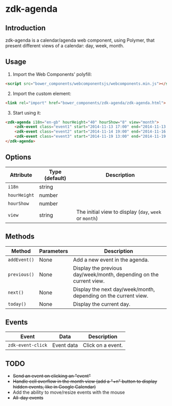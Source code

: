 # zdk-agenda

## Introduction

zdk-agenda is a calendar/agenda web component, using Polymer, that present different views of a calendar: day, week, month.

## Usage

1. Import the Web Components' polyfill:

```html
<script src="bower_components/webcomponentsjs/webcomponents.min.js"></script>
```

2. Import the custom element:

```html
<link rel="import" href="bower_components/zdk-agenda/zdk-agenda.html">
```

3. Start using it:

```html
<zdk-agenda i18n="en-gb" hourHeight="40" hourShow="8" view="month">
	<zdk-event class="event1" start="2014-11-13 17:00" end="2014-11-13 18:00" label="Meeting"></zdk-event>
	<zdk-event class="event2" start="2014-11-14 19:00" end="2014-11-16 23:00" label="Week end"></zdk-event>
	<zdk-event class="event3" start="2014-11-19 13:00" end="2014-11-19 14:35" label="Another meeting"></zdk-event>
</zdk-agenda>
```

## Options

| Attribute     | Type (default) | Description                 |
| ------------- | -------------- | --------------------------- |
| `i18n`        | string         |                             |
| `hourHeight`  | number         |                             |
| `hourShow`    | number         |                             |
| `view`        | string         | The initial view to display (`day`, `week` or `month`) |

## Methods

| Method        | Parameters    | Description   |
| ------------- | ------------- | ------------- |
| `addEvent()`  | None          | Add a new event in the agenda. |
| `previous()`  | None          | Display the previous day/week/month, depending on the current view. |
| `next()`      | None          | Display the next day/week/month, depending on the current view. |
| `today()`     | None          | Display the current day. |

## Events

| Event             | Data          | Description       |
| ----------------- | ------------- | -------------     |
| `zdk-event-click` | Event data    | Click on a event. |

## TODO

* ~~Send an event on clicking an "event"~~
* ~~Handle cell overflow in the month view (add a "+n" button to display hidden events, like in Google Calendar)~~
* Add the ability to move/resize events with the mouse
* ~~All-day events~~